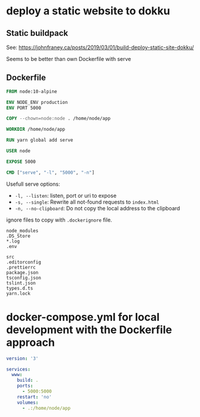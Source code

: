 # deploy a static website to dokku

## Static buildpack

See: https://johnfraney.ca/posts/2019/03/01/build-deploy-static-site-dokku/

Seems to be better than own Dockerfile with serve

## Dockerfile

```Dockerfile
FROM node:10-alpine

ENV NODE_ENV production
ENV PORT 5000

COPY --chown=node:node . /home/node/app

WORKDIR /home/node/app

RUN yarn global add serve

USER node

EXPOSE 5000

CMD ["serve", "-l", "5000", "-n"]
```

Usefull serve options:

- `-l, --listen`: listen, port or uri to expose
- `-s, --single`: Rewrite all not-found requests to `index.html`
- `-n, --no-clipboard`: Do not copy the local address to the clipboard

ignore files to copy with `.dockerignore` file.

```
node_modules
.DS_Store
*.log
.env

src
.editorconfig
.prettierrc
package.json
tsconfig.json
tslint.json
types.d.ts
yarn.lock
```

# docker-compose.yml for local development with the Dockerfile approach

```yaml
version: '3'

services:
  www:
    build: .
    ports:
      - 5000:5000
    restart: 'no'
    volumes:
      - .:/home/node/app
```
